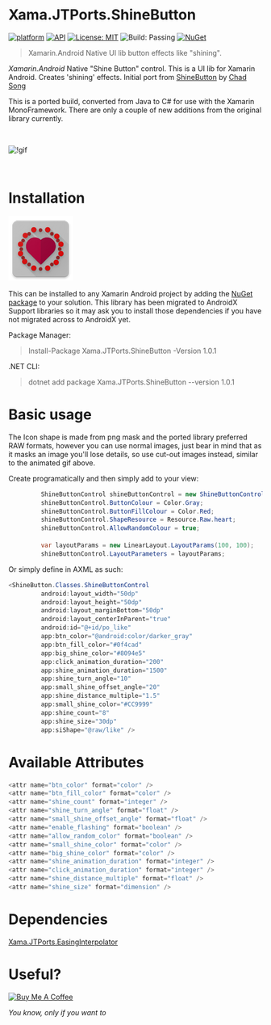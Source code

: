 # Xama.JTPorts.ShineButton
[![platform](https://img.shields.io/badge/platform-Xamarin.Android-brightgreen.svg)](https://www.xamarin.com/)
[![API](https://img.shields.io/badge/API-14%2B-orange.svg?style=flat)](https://android-arsenal.com/api?level=14s)
[![License: MIT](https://img.shields.io/badge/License-MIT-blue.svg)](https://opensource.org/licenses/MIT)
![Build: Passing](https://img.shields.io/badge/Build-Passing-green.svg)
[![NuGet](https://img.shields.io/nuget/v/Xama.JTPorts.ShineButton.svg?label=NuGet)](https://www.nuget.org/packages/Xama.JTPorts.ShineButton/)

>Xamarin.Android Native UI lib button effects like "shining".

_Xamarin.Android_ Native "Shine Button" control. This is a UI lib for Xamarin Android. Creates 'shining' effects. Initial port from [ShineButton](https://github.com/ChadCSong/ShineButton) by [Chad Song](https://github.com/ChadCSong)

This is a ported build, converted from Java to C# for use with the Xamarin MonoFramework. There are only a couple of new additions from the original library currently.

<br>

![!gif](https://github.com/DigitalSa1nt/Xama.JTPorts.ShineButton/blob/master/images/20190216_225431.gif?raw=true)

<br>

# Installation

![NuGetIcon](https://raw.githubusercontent.com/DigitalSa1nt/Xama.JTPorts.ShineButton/master/images/nugetIcon.png)

This can be installed to any Xamarin Android project by adding the [NuGet package](https://www.nuget.org/packages/Xama.JTPorts.ShineButton/) to your solution. This library has been migrated to AndroidX Support libraries so it may ask you to install those dependencies if you have not migrated across to AndroidX yet.

Package Manager:
> Install-Package Xama.JTPorts.ShineButton -Version 1.0.1

.NET CLI:
> dotnet add package Xama.JTPorts.ShineButton --version 1.0.1

# Basic usage

The Icon shape is made from png mask and the ported library preferred RAW formats, however you can use normal images, just bear in mind that as it masks an image you'll lose details, so use cut-out images instead, similar to the animated gif above.

Create programatically and then simply add to your view:

```cs
         ShineButtonControl shineButtonControl = new ShineButtonControl(this);
         shineButtonControl.ButtonColour = Color.Gray;
         shineButtonControl.ButtonFillColour = Color.Red;
         shineButtonControl.ShapeResource = Resource.Raw.heart;
         shineButtonControl.AllowRandomColour = true;

         var layoutParams = new LinearLayout.LayoutParams(100, 100);
         shineButtonControl.LayoutParameters = layoutParams;
```

Or simply define in AXML as such:

```cs
<ShineButton.Classes.ShineButtonControl
         android:layout_width="50dp"
         android:layout_height="50dp"
         android:layout_marginBottom="50dp"
         android:layout_centerInParent="true"
         android:id="@+id/po_like"
         app:btn_color="@android:color/darker_gray"
         app:btn_fill_color="#0f4cad"
         app:big_shine_color="#8094e5"
         app:click_animation_duration="200"
         app:shine_animation_duration="1500"
         app:shine_turn_angle="10"
         app:small_shine_offset_angle="20"
         app:shine_distance_multiple="1.5"
         app:small_shine_color="#CC9999"
         app:shine_count="8"
         app:shine_size="30dp"
         app:siShape="@raw/like" />
```

# Available Attributes

```cs
<attr name="btn_color" format="color" />
<attr name="btn_fill_color" format="color" />
<attr name="shine_count" format="integer" />
<attr name="shine_turn_angle" format="float" />
<attr name="small_shine_offset_angle" format="float" />
<attr name="enable_flashing" format="boolean" />
<attr name="allow_random_color" format="boolean" />
<attr name="small_shine_color" format="color" />
<attr name="big_shine_color" format="color" />
<attr name="shine_animation_duration" format="integer" />
<attr name="click_animation_duration" format="integer" />
<attr name="shine_distance_multiple" format="float" />
<attr name="shine_size" format="dimension" />
```

# Dependencies

[Xama.JTPorts.EasingInterpolator](https://github.com/DigitalSa1nt/Xama.JTPorts.EasingInterpolator)

# Useful?
<a href="https://www.paypal.com/cgi-bin/webscr?cmd=_s-xclick&hosted_button_id=PFBEH42KW5P84" method="post" target="_top"><img src="https://camo.githubusercontent.com/b8efed595794b7c415163a48f4e4a07771b20abe/68747470733a2f2f7777772e6275796d6561636f666665652e636f6d2f6173736574732f696d672f637573746f6d5f696d616765732f707572706c655f696d672e706e67" alt="Buy Me A Coffee" style="height: auto !important;width: auto !important;" ></a>

 _You know, only if you want to_

